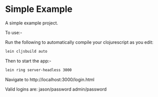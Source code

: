 Simple Example
==============

A simple example project.

To use:-

Run the following to automatically compile your clojurescript as you edit:
```bash
lein cljsbuild auto
```

Then to start the app:-
```bash
lein ring server-headless 3000
```

Navigate to http://localhost:3000/login.html

Valid logins are:
jason/password
admin/password
